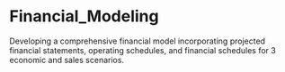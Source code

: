 # Financial_Modeling
Developing a comprehensive financial model incorporating projected financial statements, operating schedules, and financial schedules for 3 economic and sales scenarios.
